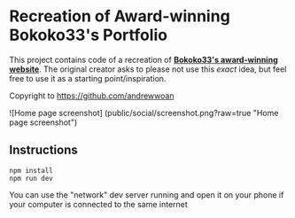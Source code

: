# Recreation of Award-winning Bokoko33's Portfolio

This project contains code of a recreation of **[Bokoko33's award-winning website](https://bokoko33.me/)**. The original creator asks to please not use this _exact_ idea,
but feel free to use it as a starting point/inspiration.

Copyright to https://github.com/andrewwoan

![Home page screenshot] (public/social/screenshot.png?raw=true "Home page screenshot")

## Instructions

```
npm install
npm run dev
```
You can use the "network" dev server running and open it on your phone if your computer is connected to the same internet
